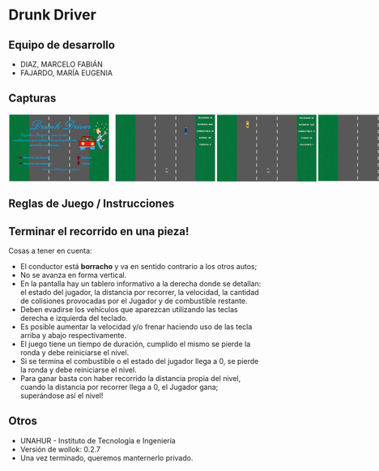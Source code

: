 # Drunk Driver

## Equipo de desarrollo

- DIAZ, MARCELO FABIÁN
- FAJARDO, MARÍA EUGENIA

## Capturas
<style>
    .contenedor-imagenes {
    display: flex;
    }

    .contenedor-imagenes img:first-child {
    margin-right: 10px;
    }
</style>
<div class="contenedor-imagenes" >
    <img src="assets/portadaGame.png" />
    <img src="assets/pantallaNivelGame_1.png" />
    <img src="assets/pantallaNivelGame_2.png" />
    <img src="assets/pantallaNivelGame_3.png" />
    <img src="assets/pantallaNivelGame_4.png" />
    <img src="assets/pantallaNivelGame_5.png" />
    <img src="assets/pantallaNivelGame_6.png" />
</div>

## Reglas de Juego / Instrucciones

## Terminar el recorrido en una pieza!

Cosas a tener en cuenta:

* El conductor está **borracho** y va en sentido contrario a los otros autos;  
* No se avanza en forma vertical.
* En la pantalla hay un tablero informativo a la derecha donde se detallan: el estado del jugador, la distancia por recorrer, la velocidad, la cantidad de colisiones provocadas por el Jugador y de combustible restante.
* Deben evadirse los vehículos que aparezcan utilizando las teclas derecha e izquierda del teclado.
* Es posible aumentar la velocidad y/o frenar haciendo uso de las tecla arriba y abajo respectivamente.
* El juego tiene un tiempo de duración, cumplido el mismo se pierde la ronda y debe reiniciarse el nivel.
* Si se termina el combustible o el estado del jugador llega a 0, se pierde la ronda y debe reiniciarse el nivel.
* Para ganar basta con haber recorrido la distancia propia del nivel, cuando la distancia por recorrer llega a 0, el Jugador gana; superándose así el nivel!


## Otros

- UNAHUR - Instituto de Tecnología e Ingeniería
- Versión de wollok: 0.2.7
- Una vez terminado, queremos manternerlo privado.
